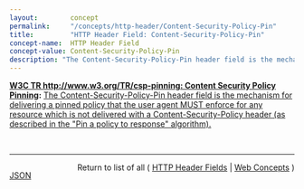 ```yaml
---
layout:        concept
permalink:     "/concepts/http-header/Content-Security-Policy-Pin"
title:         "HTTP Header Field: Content-Security-Policy-Pin"
concept-name:  HTTP Header Field
concept-value: Content-Security-Policy-Pin
description: "The Content-Security-Policy-Pin header field is the mechanism for delivering a pinned policy that the user agent MUST enforce for any resource which is not delivered with a Content-Security-Policy header (as described in the \"Pin a policy to response\" algorithm)."
---
```


**[W3C TR http://www.w3.org/TR/csp-pinning: Content Security Policy Pinning](/specs/W3C/TR/csp-pinning "This document defines a new HTTP header that allows authors to instruct user agents to remember (&#34;pin&#34;) and enforce a Content Security Policy for a set of hosts for a period of time."):** [The Content-Security-Policy-Pin header field is the mechanism for delivering a pinned policy that the user agent MUST enforce for any resource which is not delivered with a Content-Security-Policy header (as described in the "Pin a policy to response" algorithm).](http://www.w3.org/TR/csp-pinning/#content-security-policy-pin-header-field "Read documentation for HTTP Header Field &#34;Content-Security-Policy-Pin&#34;")

<br/>
<hr/>

<p style="float : left"><a href="./Content-Security-Policy-Pin.json" title="JSON representing this particular Web Concept value">JSON</a></p>
<p style="text-align: right">Return to list of all ( <a href="../http-header/">HTTP Header Fields</a> | <a href="../">Web Concepts</a> )</p>
